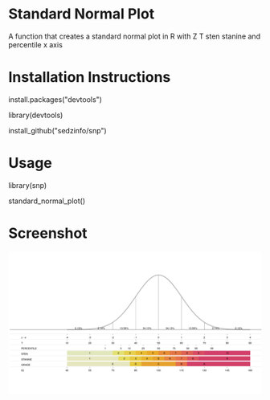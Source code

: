 # Standard Normal Plot

A function that creates a standard normal plot in R with Z T sten stanine and percentile x axis

# Installation Instructions

install.packages("devtools")

library(devtools)

install_github("sedzinfo/snp")

# Usage

library(snp)

standard_normal_plot()

# Screenshot

<img src="https://raw.githubusercontent.com/sedzinfo/snp/master/snp.png">
